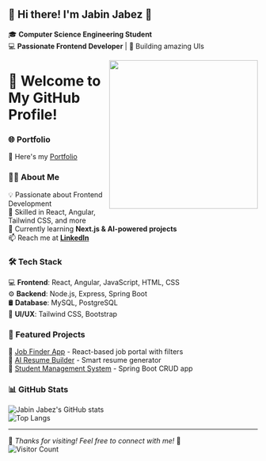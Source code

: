 ## 👋 Hi there! I'm **Jabin Jabez** 🚀

🎓 **Computer Science Engineering Student**  
💻 **Passionate Frontend Developer** | 🚀 Building amazing UIs  

<img align="right" src="https://media1.giphy.com/media/VTtANKl0beDFQRLDTh/giphy.gif" width="300"/>

# 🚀 Welcome to My GitHub Profile!  

### 🌐 Portfolio  
🚀 Here's my [Portfolio](https://jabinjabez-portfolio.netlify.app/)  

### 👨‍💻 About Me  
💡 Passionate about Frontend Development  
📌 Skilled in React, Angular, Tailwind CSS, and more  
🌱 Currently learning **Next.js & AI-powered projects**  
📫 Reach me at **[LinkedIn](https://www.linkedin.com/in/jabinjabez/)**  

### 🛠 Tech Stack  
💻 **Frontend**: React, Angular, JavaScript, HTML, CSS  
⚙️ **Backend**: Node.js, Express, Spring Boot  
🛢 **Database**: MySQL, PostgreSQL  
🎨 **UI/UX**: Tailwind CSS, Bootstrap  

### 📌 Featured Projects  
🔹 [Job Finder App](https://github.com/JabinJabez/job-portal) - React-based job portal with filters  
🔹 [AI Resume Builder](https://github.com/JabinJabez/ai-resume-builder) - Smart resume generator  
🔹 [Student Management System](https://github.com/JabinJabez/student-database-management) - Spring Boot CRUD app  

### 📊 GitHub Stats  
![Jabin Jabez's GitHub stats](https://github-readme-stats.vercel.app/api?username=JabinJabez&show_icons=true&theme=radical)  
![Top Langs](https://github-readme-stats.vercel.app/api/top-langs/?username=JabinJabez&layout=compact&theme=radical)

---
🌟 *Thanks for visiting! Feel free to connect with me!* 🤝  
![Visitor Count](https://komarev.com/ghpvc/?username=JabinJabez&color=blue)
